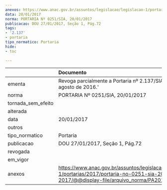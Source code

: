 ```yaml
---
anexos: https://www.anac.gov.br/assuntos/legislacao/legislacao-1/portarias/2017/portaria-no-0251-sia-20-01-2017/@@display-file/arquivo_norma/PA2017-0251.pdf
data: 20/01/2017
norma: PORTARIA Nº 0251/SIA, 20/01/2017
publicacao: DOU 27/01/2017, Seção 1, Pág.72
tags:
- '2.137'
- portaria
tipo_normatico: Portaria
hide: 
- toc 
 
---
```


|                    | Documento                                                                                                                                            |
|:-------------------|:-----------------------------------------------------------------------------------------------------------------------------------------------------|
| ementa             | Revoga parcialmente a Portaria nº 2.137/SIA, de 19 de agosto de 2016.'                                                                               |
| norma              | PORTARIA Nº 0251/SIA, 20/01/2017                                                                                                                     |
| tornada_sem_efeito |                                                                                                                                                      |
| alterada           |                                                                                                                                                      |
| data               | 20/01/2017                                                                                                                                           |
| outros             |                                                                                                                                                      |
| tipo_normatico     | Portaria                                                                                                                                             |
| publicacao         | DOU 27/01/2017, Seção 1, Pág.72                                                                                                                      |
| revogada           |                                                                                                                                                      |
| em_vigor           |                                                                                                                                                      |
| anexos             | https://www.anac.gov.br/assuntos/legislacao/legislacao-1/portarias/2017/portaria-no-0251-sia-20-01-2017/@@display-file/arquivo_norma/PA2017-0251.pdf |